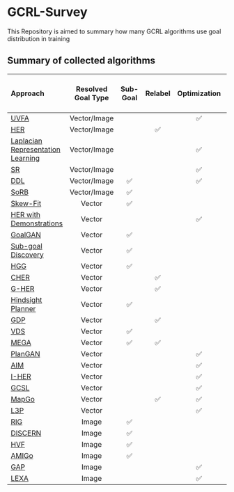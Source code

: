 # GCRL-Survey
This Repository is aimed to summary how many GCRL algorithms use goal distribution in training

## Summary of collected algorithms

| Approach                                                                                                                                                                                                                                                                                                                                           | Resolved Goal Type | Sub-Goal | Relabel | Optimization | Use Env Goal Distribution in training |
|:-------------------------------------------------------------------------------------------------------------------------------------------------------------------------------------------------------------------------------------------------------------------------------------------------------------------------------------------------- |:------------------:|:--------:|:-------:|:------------:|:------------:|
| [UVFA](http://proceedings.mlr.press/v37/schaul15.pdf)                                                                                                                                                                                                                                                                                              | Vector/Image       |          |         | ✅            | ✅ 1           |
| [HER](https://proceedings.neurips.cc/paper/2017/file/453fadbd8a1a3af50a9df4df899537b5-Paper.pdf)                                                                                                                                                                                                                                                   | Vector/Image       |          | ✅       |              | ✅ 1           |
| [Laplacian Representation Learning](https://arxiv.org/pdf/1810.04586.pdf)                                                                                                                                                                                                                                                                          | Vector/Image       |          |         | ✅            | ✅  1          |
| [SR](https://proceedings.neurips.cc/paper/2019/file/64c26b2a2dcf068c49894bd07e0e6389-Paper.pdf)                                                                                                                                                                                                                                                    | Vector/Image       |          |         | ✅            | ✅  1          |
| [DDL](https://arxiv.org/pdf/1907.08225.pdf)                                                                                                                                                                                                                                                                                                        | Vector/Image       | ✅        |         | ✅            |             |
| [SoRB](https://proceedings.neurips.cc/paper/2019/file/5c48ff18e0a47baaf81d8b8ea51eec92-Paper.pdf)                                                                                                                                                                                                                                                  | Vector/Image       | ✅        |         |              | ✅   1        |
| [Skew-Fit](https://arxiv.org/pdf/1903.03698.pdf)                                                                                                                                                                                                                                                                                                   | Vector             | ✅        |         |              |             |
| [HER with Demonstrations](https://arxiv.org/pdf/1709.10089.pdf)                                                                                                                                                                                                                                                                                    | Vector             |          |         | ✅            | ✅  demon          |
| [GoalGAN](http://proceedings.mlr.press/v80/florensa18a/florensa18a.pdf)                                                                                                                                                                                                                                                                            | Vector             | ✅        |         |              |             |
| [Sub-goal Discovery](https://proceedings.neurips.cc/paper/2019/file/6f518c31f6baa365f55c38d11cc349d1-Paper.pdf)                                                                                                                                                                                                                                    | Vector             | ✅        |         |              | ✅  expert          |
| [HGG](https://proceedings.neurips.cc/paper/2019/file/57db7d68d5335b52d5153a4e01adaa6b-Paper.pdf)                                                                                                                                                                                                                                                   | Vector             | ✅        |         |              | ✅    1        |
| [CHER](https://proceedings.neurips.cc/paper/2019/file/83715fd4755b33f9c3958e1a9ee221e1-Paper.pdf)                                                                                                                                                                                                                                                  | Vector             |          | ✅       |              | ✅   1         |
| [G-HER](https://www.sciencedirect.com/science/article/pii/S0925231219308495)                                                                                                                                                                                                                                                                       | Vector             |          | ✅       |              | ✅  1          |
| [Hindsight Planner](https://ifaamas.org/Proceedings/aamas2020/pdfs/p690.pdf)                                                                                                                                                                                                                                                                       | Vector             | ✅        |         |              | ✅            |
| [GDP](https://www.researchgate.net/profile/Diego-Faria-2/publication/344237429_Goal_Density-based_Hindsight_Experience_Prioritization_for_Multi-Goal_Robot_Manipulation_Reinforcement_Learning/links/5f5f4d904585154dbbd03279/Goal-Density-based-Hindsight-Experience-Prioritization-for-Multi-Goal-Robot-Manipulation-Reinforcement-Learning.pdf) | Vector             |          | ✅       |              | ✅            |
| [VDS](https://proceedings.neurips.cc/paper/2020/file/566f0ea4f6c2e947f36795c8f58ba901-Paper.pdf)                                                                                                                                                                                                                                                   | Vector             | ✅        |         |              | ✅            |
| [MEGA](http://proceedings.mlr.press/v119/pitis20a/pitis20a.pdf)                                                                                                                                                                                                                                                                                    | Vector             | ✅        | ✅       |              | ✅            |
| [PlanGAN](https://proceedings.neurips.cc/paper/2020/file/6101903146e4bbf4999c449d78441606-Paper.pdf)                                                                                                                                                                                                                                               | Vector             |          |         | ✅            | ✅            |
| [AIM](https://proceedings.neurips.cc/paper/2021/file/486c0401c56bf7ec2daa9eba58907da9-Paper.pdf)                                                                                                                                                                                                                                                   | Vector             |          |         | ✅            | ✅            |
| [I-HER](https://arxiv.org/pdf/2110.02414.pdf)                                                                                                                                                                                                                                                                                                      | Vector             |          |         | ✅            | ✅            |
| [GCSL](https://arxiv.org/pdf/1912.06088.pdf)                                                                                                                                                                                                                                                                                                       | Vector             |          |         | ✅            | ✅            |
| [MapGo](https://arxiv.org/pdf/2105.06350.pdf)                                                                                                                                                                                                                                                                                                      | Vector             |          | ✅       | ✅            | ✅            |
| [L3P](http://proceedings.mlr.press/v139/zhang21x/zhang21x.pdf)                                                                                                                                                                                                                                                                                     | Vector             |          |         | ✅            | ✅            |
| [RIG](https://proceedings.neurips.cc/paper/2018/file/7ec69dd44416c46745f6edd947b470cd-Paper.pdf)                                                                                                                                                                                                                                                   | Image              | ✅        |         |              | ✅            |
| [DISCERN](https://arxiv.org/pdf/1811.11359.pdf)                                                                                                                                                                                                                                                                                                    | Image              | ✅        |         |              | ✅            |
| [HVF](https://arxiv.org/pdf/1909.05829.pdf)                                                                                                                                                                                                                                                                                                        | Image              | ✅        |         |              | ✅            |
| [AMIGo](https://arxiv.org/pdf/2006.12122.pdf)                                                                                                                                                                                                                                                                                                      | Image              | ✅        |         |              | ✅            |
| [GAP](http://proceedings.mlr.press/v119/nair20a/nair20a.pdf)                                                                                                                                                                                                                                                                                       | Image              |          |         | ✅            | ✅            |
| [LEXA](https://arxiv.org/pdf/2110.09514.pdf)                                                                                                                                                                                                                                                                                                       | Image              |          |         | ✅            | ✅            |
